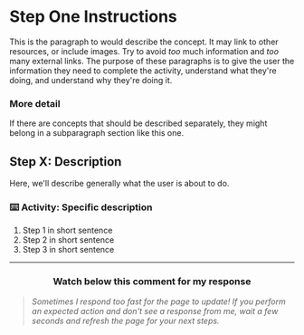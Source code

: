 # Step One Instructions

This is the paragraph to would describe the concept. It may link to other resources, or include images. Try to avoid _too_ much information and _too_ many external links. The purpose of these paragraphs is to give the user the information they need to complete the activity, understand what they're doing, and understand why they're doing it.

### More detail 

If there are concepts that should be described separately, they might belong in a subparagraph section like this one.

## Step X: Description

Here, we'll describe generally what the user is about to do.

### :keyboard: Activity: Specific description

1. Step 1 in short sentence
2. Step 2 in short sentence
3. Step 3 in short sentence

<hr>
<h3 align="center">Watch below this comment for my response</h3>

> _Sometimes I respond too fast for the page to update! If you perform an expected action and don't see a response from me, wait a few seconds and refresh the page for your next steps._
